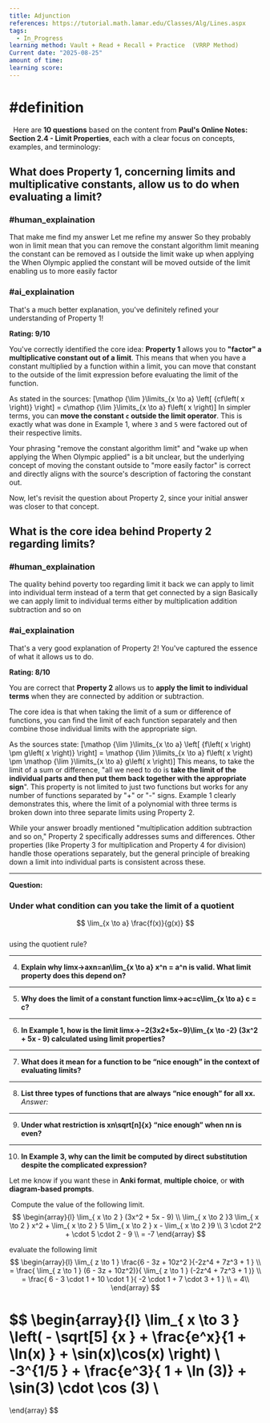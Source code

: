 ```yaml
---
title: Adjunction
references: https://tutorial.math.lamar.edu/Classes/Alg/Lines.aspx
tags:
  - In_Progress
learning method: Vault + Read + Recall + Practice  (VRRP Method)
Current date: "2025-08-25"
amount of time: 
learning score:
---
```


# #definition 
 
Here are **10 questions** based on the content from **Paul's Online Notes: Section 2.4 - Limit Properties**, each with a clear focus on concepts, examples, and terminology:


## **What does Property 1, concerning limits and multiplicative constants, allow us to do when evaluating a limit?** 

### #human_explaination 
That make me find my answer Let me refine my answer So they probably won in limit mean that you can remove the constant algorithm limit meaning the constant can be removed as I outside the limit wake up when applying the When Olympic applied the constant will be moved outside of the limit enabling us to more easily factor

### #ai_explaination 
That's a much better explanation, you've definitely refined your understanding of Property 1!

**Rating: 9/10**

You've correctly identified the core idea: **Property 1** allows you to **"factor" a multiplicative constant out of a limit**. This means that when you have a constant multiplied by a function within a limit, you can move that constant to the outside of the limit expression before evaluating the limit of the function.

As stated in the sources: [\mathop {\lim }\limits_{x \to a} \left[ {cf\left( x \right)} \right] = c\mathop {\lim }\limits_{x \to a} f\left( x \right)] In simpler terms, you can **move the constant `c` outside the limit operator**. This is exactly what was done in Example 1, where `3` and `5` were factored out of their respective limits.

Your phrasing "remove the constant algorithm limit" and "wake up when applying the When Olympic applied" is a bit unclear, but the underlying concept of moving the constant outside to "more easily factor" is correct and directly aligns with the source's description of factoring the constant out.

Now, let's revisit the question about Property 2, since your initial answer was closer to that concept.

## **What is the core idea behind Property 2 regarding limits?**
### #human_explaination 
The quality behind poverty too regarding limit it back we can apply to limit into individual term instead of a term that get connected by a sign Basically we can apply limit to individual terms either by multiplication addition subtraction and so on

### #ai_explaination 

That's a very good explanation of Property 2! You've captured the essence of what it allows us to do.

**Rating: 8/10**

You are correct that **Property 2** allows us to **apply the limit to individual terms** when they are connected by addition or subtraction.

The core idea is that when taking the limit of a sum or difference of functions, you can find the limit of each function separately and then combine those individual limits with the appropriate sign.

As the sources state: [\mathop {\lim }\limits_{x \to a} \left[ {f\left( x \right) \pm g\left( x \right)} \right] = \mathop {\lim }\limits_{x \to a} f\left( x \right) \pm \mathop {\lim }\limits_{x \to a} g\left( x \right)] This means, to take the limit of a sum or difference, "all we need to do is **take the limit of the individual parts and then put them back together with the appropriate sign**". This property is not limited to just two functions but works for any number of functions separated by "+" or "-" signs. Example 1 clearly demonstrates this, where the limit of a polynomial with three terms is broken down into three separate limits using Property 2.

While your answer broadly mentioned "multiplication addition subtraction and so on," Property 2 specifically addresses sums and differences. Other properties (like Property 3 for multiplication and Property 4 for division) handle those operations separately, but the general principle of breaking down a limit into individual parts is consistent across these.

---

**Question:**  
### Under what condition can you take the limit of a quotient  
$$
\lim_{x \to a} \frac{f(x)}{g(x)}
$$  
using the quotient rule?



---

4. **Explain why lim⁡x→axn=an\lim_{x \to a} x^n = a^n is valid. What limit property does this depend on?**  

---

5. **Why does the limit of a constant function lim⁡x→ac=c\lim_{x \to a} c = c?**  


---

6. **In Example 1, how is the limit lim⁡x→−2(3x2+5x−9)\lim_{x \to -2} (3x^2 + 5x - 9) calculated using limit properties?**  

---

7. **What does it mean for a function to be “nice enough” in the context of evaluating limits?**  

---

8. **List three types of functions that are always “nice enough” for all xx.**  
    _Answer:_


---

9. **Under what restriction is xn\sqrt[n]{x} “nice enough” when nn is even?**  

---

10. **In Example 3, why can the limit be computed by direct substitution despite the complicated expression?**  

Let me know if you want these in **Anki format**, **multiple choice**, or **with diagram-based prompts**.












 Compute the value of the following limit.   
$$
\begin{array}{l} 
\lim_{  x \to  2 }   (3x^2  +  5x -  9)     \\
\lim_{  x \to  2 }3    \lim_{  x \to  2 } x^2 +  \lim_{  x \to  2 } 5 \lim_{  x \to  2 }  x     - \lim_{  x \to  2 }9  \\
3  \cdot  2^2  +   \cdot  5 \cdot 2 -    9   \\
  =  -7
\end{array}
$$

evaluate the  following limit 
$$
\begin{array}{l} 
\lim_{  z \to 1 }     \frac{6  -  3z + 10z^2 }{-2z^4   + 7z^3  + 1 }   \\
 =   \frac{ \lim_{  z \to 1 } (6  -  3z + 10z^2)}{ \lim_{  z \to 1 }  (-2z^4   + 7z^3  + 1 )}  \\
 =  \frac{ 6  -   3 \cdot 1    +  10 \cdot 1  }{ -2 \cdot 1   +  7 \cdot  3 + 1 }  \\
=   4\\  
\end{array}
$$


$$
\begin{array}{l} 
\lim_{ x \to  3 }  \left( - \sqrt[5] {x   }  +   \frac{e^x}{1 + \ln(x)  } + \sin(x)\cos(x) \right)  \\
-3^{1/5 }   +  \frac{e^3}{ 1 +  \ln (3)}  + \sin(3) \cdot  \cos (3)   \\
=    
\end{array}
$$